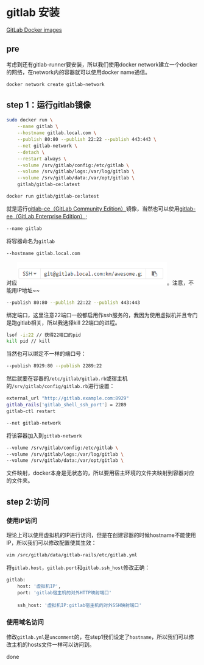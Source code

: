# gitlab 安装

[GitLab Docker images](https://docs.gitlab.com/omnibus/docker/)

## pre
考虑到还有gitlab-runner要安装，所以我们使用docker network建立一个docker的网络，在network内的容器就可以使用docker name通信。
```bash
docker network create gitlab-network
```

## step 1：运行gitlab镜像

```bash
sudo docker run \
    --name gitlab \
    --hostname gitlab.local.com \
    --publish 80:80 --publish 22:22 --publish 443:443 \
    --net gitlab-network \
    --detach \
    --restart always \
    --volume /srv/gitlab/config:/etc/gitlab \
    --volume /srv/gitlab/logs:/var/log/gitlab \
    --volume /srv/gitlab/data:/var/opt/gitlab \
    gitlab/gitlab-ce:latest
```

```bash
docker run gitlab/gitlab-ce:latest
```

就是运行[gitlab-ce（GitLab Community Edition）](https://registry.hub.docker.com/u/gitlab/gitlab-ce/)镜像，当然也可以使用[gitlab-ee（GitLab Enterprise Edition）](https://registry.hub.docker.com/u/gitlab/gitlab-ee/);

```bash
--name gitlab
```

将容器命名为`gitlab`

```bash
--hostname gitlab.local.com
```

对应![gitlab-hostname](https://github.com/linyongkangm/Blog/blob/master/public/images/gitlab-hostname.png)。注意，不能用IP地址~~

```bash
--publish 80:80 --publish 22:22 --publish 443:443
```

绑定端口，这里注意22端口一般都启用作ssh服务的，我因为使用虚拟机并且专门是跑gitlab相关，所以我选择kill 22端口的进程。

```bash
lsof -i:22 // 获得22端口的pid
kill pid // kill
```

当然也可以绑定不一样的端口号：

```bash
--publish 8929:80 --publish 2289:22
```

然后就要在容器的`/etc/gitlab/gitlab.rb`或宿主机的`/srv/gitlab/config/gitlab.rb`进行设置：

```bash
external_url "http://gitlab.example.com:8929"
gitlab_rails['gitlab_shell_ssh_port'] = 2289
gitlab-ctl restart
```

```bash
--net gitlab-network
```

将该容器加入到`gitlab-network`

```bash
--volume /srv/gitlab/config:/etc/gitlab \
--volume /srv/gitlab/logs:/var/log/gitlab \
--volume /srv/gitlab/data:/var/opt/gitlab \
```

文件映射，docker本身是无状态的，所以要用宿主环境的文件夹映射到容器对应的文件夹。

## step 2:访问

### 使用IP访问

理论上可以使用虚拟机的IP进行访问，但是在创建容器的时候hostname不能使用IP，所以我们可以修改配置使其生效：

```bash
vim /src/gitlab/data/gitlab-rails/etc/gitlab.yml
```

将`gitlab.host`，`gitlab.port`和`gitlab.ssh_host`修改正确：

```bash
gitlab:
    host: '虚拟机IP',
    port: 'gitlab宿主机的对外HTTP映射端口'

    ssh_host: '虚拟机IP:gitlab宿主机的对外SSH映射端口'
```

### 使用域名访问

修改`gitlab.yml`是`uncomment`的，在step1我们设定了`hostname`，所以我们可以修改主机的hosts文件一样可以访问到。

done